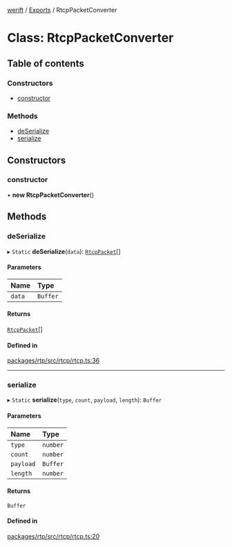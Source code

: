 [werift](../README.md) / [Exports](../modules.md) / RtcpPacketConverter

# Class: RtcpPacketConverter

## Table of contents

### Constructors

- [constructor](RtcpPacketConverter.md#constructor)

### Methods

- [deSerialize](RtcpPacketConverter.md#deserialize)
- [serialize](RtcpPacketConverter.md#serialize)

## Constructors

### constructor

• **new RtcpPacketConverter**()

## Methods

### deSerialize

▸ `Static` **deSerialize**(`data`): [`RtcpPacket`](../modules.md#rtcppacket)[]

#### Parameters

| Name | Type |
| :------ | :------ |
| `data` | `Buffer` |

#### Returns

[`RtcpPacket`](../modules.md#rtcppacket)[]

#### Defined in

[packages/rtp/src/rtcp/rtcp.ts:36](https://github.com/shinyoshiaki/werift-webrtc/blob/f609bd5a/packages/rtp/src/rtcp/rtcp.ts#L36)

___

### serialize

▸ `Static` **serialize**(`type`, `count`, `payload`, `length`): `Buffer`

#### Parameters

| Name | Type |
| :------ | :------ |
| `type` | `number` |
| `count` | `number` |
| `payload` | `Buffer` |
| `length` | `number` |

#### Returns

`Buffer`

#### Defined in

[packages/rtp/src/rtcp/rtcp.ts:20](https://github.com/shinyoshiaki/werift-webrtc/blob/f609bd5a/packages/rtp/src/rtcp/rtcp.ts#L20)
